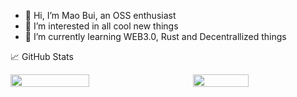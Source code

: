 - 👋 Hi, I’m Mao Bui, an OSS enthusiast
- 👀 I’m interested in all cool new things
- 🌱 I’m currently learning WEB3.0, Rust and Decentrallized things

📈 GitHub Stats

<div style="display: flex; flex-direction: row; justify-content: space-between">
 <img width="50%" class="img" src="https://github-readme-stats.vercel.app/api?username=MaoBui2907&show_icons=true" />
 <img width="42%" class="img" src="https://github-readme-stats.vercel.app/api/top-langs/?username=MaoBui2907&layout=compact" />
</div>
